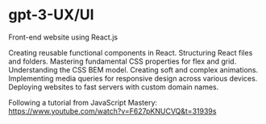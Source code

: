 # gpt-3-UX/UI
Front-end website using React.js

Creating reusable functional components in React.
Structuring React files and folders.
Mastering fundamental CSS properties for flex and grid.
Understanding the CSS BEM model.
Creating soft and complex animations.
Implementing media queries for responsive design across various devices.
Deploying websites to fast servers with custom domain names.

Following a tutorial from JavaScript Mastery:
https://www.youtube.com/watch?v=F627pKNUCVQ&t=31939s
